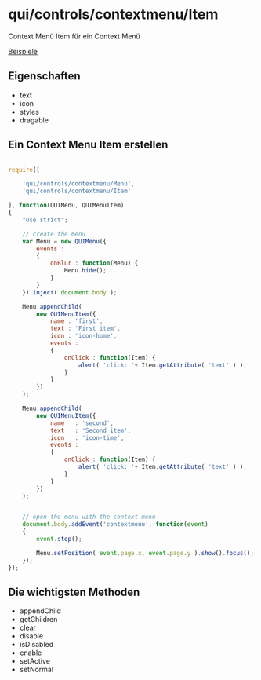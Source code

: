 # qui/controls/contextmenu/Item

Context Menü Item für ein Context Menü

[Beispiele](../examples/index.php?file=controls/contextmenu/contextmenu)

## Eigenschaften

+ text
+ icon
+ styles
+ dragable

## Ein Context Menu Item erstellen

```javascript

require([

    'qui/controls/contextmenu/Menu',
    'qui/controls/contextmenu/Item'

], function(QUIMenu, QUIMenuItem)
{
    "use strict";

    // create the menu
    var Menu = new QUIMenu({
        events :
        {
            onBlur : function(Menu) {
                Menu.hide();
            }
        }
    }).inject( document.body );

    Menu.appendChild(
        new QUIMenuItem({
            name : 'first',
            text : 'First item',
            icon : 'icon-home',
            events :
            {
                onClick : function(Item) {
                    alert( 'click: '+ Item.getAttribute( 'text' ) );
                }
            }
        })
    );

    Menu.appendChild(
        new QUIMenuItem({
            name   : 'second',
            text   : 'Second item',
            icon   : 'icon-time',
            events :
            {
                onClick : function(Item) {
                    alert( 'click: '+ Item.getAttribute( 'text' ) );
                }
            }
        })
    );


    // open the menu with the context menu
    document.body.addEvent('contextmenu', function(event)
    {
        event.stop();

        Menu.setPosition( event.page.x, event.page.y ).show().focus();
    });
});
```

## Die wichtigsten Methoden

+ appendChild
+ getChildren
+ clear
+ disable
+ isDisabled
+ enable
+ setActive
+ setNormal

